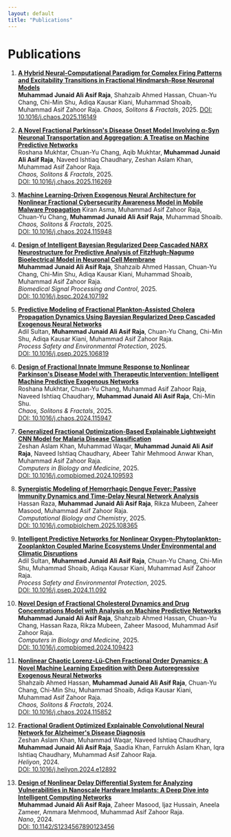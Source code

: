 ```yaml
---
layout: default
title: "Publications"
---
```


# Publications

1. **[A Hybrid Neural-Computational Paradigm for Complex Firing Patterns and Excitability Transitions in Fractional Hindmarsh-Rose Neuronal Models](https://doi.org/10.1016/j.chaos.2025.116149)**  
   **Muhammad Junaid Ali Asif Raja**, Shahzaib Ahmed Hassan, Chuan-Yu Chang, Chi-Min Shu, Adiqa Kausar Kiani, Muhammad Shoaib, Muhammad Asif Zahoor Raja.
   _Chaos, Solitons & Fractals_, 2025.
   [DOI: 10.1016/j.chaos.2025.116149](https://doi.org/10.1016/j.chaos.2025.116149)

2. **[A Novel Fractional Parkinson's Disease Onset Model Involving α-Syn Neuronal Transportation and Aggregation: A Treatise on Machine Predictive Networks](https://doi.org/10.1016/j.chaos.2025.116269)**  
   Roshana Mukhtar, Chuan-Yu Chang, Aqib Mukhtar, **Muhammad Junaid Ali Asif Raja**, Naveed Ishtiaq Chaudhary, Zeshan Aslam Khan, Muhammad Asif Zahoor Raja.  
   _Chaos, Solitons & Fractals_, 2025.  
   [DOI: 10.1016/j.chaos.2025.116269](https://doi.org/10.1016/j.chaos.2025.116269)

3. **[Machine Learning-Driven Exogenous Neural Architecture for Nonlinear Fractional Cybersecurity Awareness Model in Mobile Malware Propagation](https://doi.org/10.1016/j.chaos.2024.115948)**
   Kiran Asma, Muhammad Asif Zahoor Raja, Chuan-Yu Chang, **Muhammad Junaid Ali Asif Raja**, Muhammad Shoaib.  
   _Chaos, Solitons & Fractals_, 2025.  
   [DOI: 10.1016/j.chaos.2024.115948](https://doi.org/10.1016/j.chaos.2024.115948)

4. **[Design of Intelligent Bayesian Regularized Deep Cascaded NARX Neurostructure for Predictive Analysis of FitzHugh-Nagumo Bioelectrical Model in Neuronal Cell Membrane](https://doi.org/10.1016/j.bspc.2024.107192)**  
   **Muhammad Junaid Ali Asif Raja**, Shahzaib Ahmed Hassan, Chuan-Yu Chang, Chi-Min Shu, Adiqa Kausar Kiani, Muhammad Shoaib, Muhammad Asif Zahoor Raja.  
   _Biomedical Signal Processing and Control_, 2025.  
   [DOI: 10.1016/j.bspc.2024.107192](https://doi.org/10.1016/j.bspc.2024.107192)

5. **[Predictive Modeling of Fractional Plankton-Assisted Cholera Propagation Dynamics Using Bayesian Regularized Deep Cascaded Exogenous Neural Networks](https://doi.org/10.1016/j.psep.2025.106819)**  
   Adil Sultan, **Muhammad Junaid Ali Asif Raja**, Chuan-Yu Chang, Chi-Min Shu, Adiqa Kausar Kiani, Muhammad Asif Zahoor Raja.  
   _Process Safety and Environmental Protection_, 2025.  
   [DOI: 10.1016/j.psep.2025.106819](https://doi.org/10.1016/j.psep.2025.106819)

6. **[Design of Fractional Innate Immune Response to Nonlinear Parkinson's Disease Model with Therapeutic Intervention: Intelligent Machine Predictive Exogenous Networks](https://doi.org/10.1016/j.chaos.2024.115947)**  
   Roshana Mukhtar, Chuan-Yu Chang, Muhammad Asif Zahoor Raja, Naveed Ishtiaq Chaudhary, **Muhammad Junaid Ali Asif Raja**, Chi-Min Shu.  
   _Chaos, Solitons & Fractals_, 2025.  
   [DOI: 10.1016/j.chaos.2024.115947](https://doi.org/10.1016/j.chaos.2024.115947)

7. **[Generalized Fractional Optimization-Based Explainable Lightweight CNN Model for Malaria Disease Classification](https://doi.org/10.1016/j.compbiomed.2024.109593)**  
   Zeshan Aslam Khan, Muhammad Waqar, **Muhammad Junaid Ali Asif Raja**, Naveed Ishtiaq Chaudhary, Abeer Tahir Mehmood Anwar Khan, Muhammad Asif Zahoor Raja.  
   _Computers in Biology and Medicine_, 2025.  
   [DOI: 10.1016/j.compbiomed.2024.109593](https://doi.org/10.1016/j.compbiomed.2024.109593)

8. **[Synergistic Modeling of Hemorrhagic Dengue Fever: Passive Immunity Dynamics and Time-Delay Neural Network Analysis](https://doi.org/10.1016/j.compbiolchem.2025.108365)**  
   Hassan Raza, **Muhammad Junaid Ali Asif Raja**, Rikza Mubeen, Zaheer Masood, Muhammad Asif Zahoor Raja.  
   _Computational Biology and Chemistry_, 2025.  
   [DOI: 10.1016/j.compbiolchem.2025.108365](https://doi.org/10.1016/j.compbiolchem.2025.108365)

9. **[Intelligent Predictive Networks for Nonlinear Oxygen-Phytoplankton-Zooplankton Coupled Marine Ecosystems Under Environmental and Climatic Disruptions](https://doi.org/10.1016/j.psep.2024.11.092)**  
   Adil Sultan, **Muhammad Junaid Ali Asif Raja**, Chuan-Yu Chang, Chi-Min Shu, Muhammad Shoaib, Adiqa Kausar Kiani, Muhammad Asif Zahoor Raja.  
   _Process Safety and Environmental Protection_, 2025.  
   [DOI: 10.1016/j.psep.2024.11.092](https://doi.org/10.1016/j.psep.2024.11.092)

10. **[Novel Design of Fractional Cholesterol Dynamics and Drug Concentrations Model with Analysis on Machine Predictive Networks](https://doi.org/10.1016/j.compbiomed.2024.109423)**  
    **Muhammad Junaid Ali Asif Raja**, Shahzaib Ahmed Hassan, Chuan-Yu Chang, Hassan Raza, Rikza Mubeen, Zaheer Masood, Muhammad Asif Zahoor Raja.  
    _Computers in Biology and Medicine_, 2025.  
    [DOI: 10.1016/j.compbiomed.2024.109423](https://doi.org/10.1016/j.compbiomed.2024.109423)

11. **[Nonlinear Chaotic Lorenz-Lü-Chen Fractional Order Dynamics: A Novel Machine Learning Expedition with Deep Autoregressive Exogenous Neural Networks](https://doi.org/10.1016/j.chaos.2024.115852)**  
    Shahzaib Ahmed Hassan, **Muhammad Junaid Ali Asif Raja**, Chuan-Yu Chang, Chi-Min Shu, Muhammad Shoaib, Adiqa Kausar Kiani, Muhammad Asif Zahoor Raja.  
    _Chaos, Solitons & Fractals_, 2024.  
    [DOI: 10.1016/j.chaos.2024.115852](https://doi.org/10.1016/j.chaos.2024.115852)

12. **[Fractional Gradient Optimized Explainable Convolutional Neural Network for Alzheimer's Disease Diagnosis](https://doi.org/10.1016/j.heliyon.2024.e12892)**  
    Zeshan Aslam Khan, Muhammad Waqar, Naveed Ishtiaq Chaudhary, **Muhammad Junaid Ali Asif Raja**, Saadia Khan, Farrukh Aslam Khan, Iqra Ishtiaq Chaudhary, Muhammad Asif Zahoor Raja.  
    _Heliyon_, 2024.  
    [DOI: 10.1016/j.heliyon.2024.e12892](https://doi.org/10.1016/j.heliyon.2024.e12892)

13. **[Design of Nonlinear Delay Differential System for Analyzing Vulnerabilities in Nanoscale Hardware Implants: A Deep Dive into Intelligent Computing Networks](https://doi.org/10.1142/S1234567890123456)**  
    **Muhammad Junaid Ali Asif Raja**, Zaheer Masood, Ijaz Hussain, Aneela Zameer, Ammara Mehmood, Muhammad Asif Zahoor Raja.  
    _Nano_, 2024.  
    [DOI: 10.1142/S1234567890123456](https://doi.org/10.1142/S1234567890123456)
